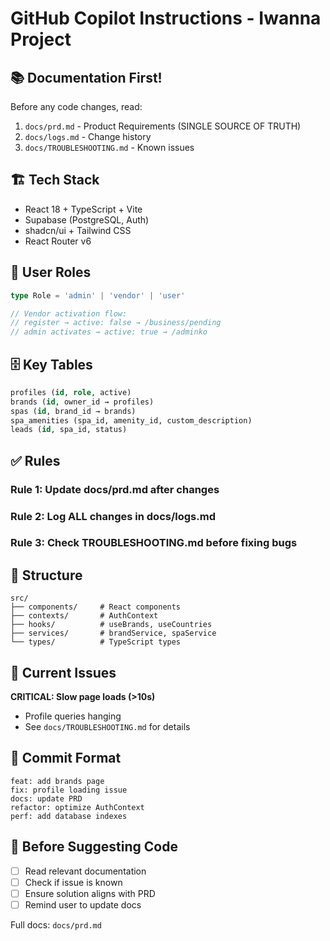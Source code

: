 # GitHub Copilot Instructions - Iwanna Project

## 📚 Documentation First!

Before any code changes, read:
1. `docs/prd.md` - Product Requirements (SINGLE SOURCE OF TRUTH)
2. `docs/logs.md` - Change history
3. `docs/TROUBLESHOOTING.md` - Known issues

## 🏗️ Tech Stack

- React 18 + TypeScript + Vite
- Supabase (PostgreSQL, Auth)
- shadcn/ui + Tailwind CSS
- React Router v6

## 👥 User Roles

```typescript
type Role = 'admin' | 'vendor' | 'user'

// Vendor activation flow:
// register → active: false → /business/pending
// admin activates → active: true → /adminko
```

## 🗄️ Key Tables

```sql
profiles (id, role, active)
brands (id, owner_id → profiles)
spas (id, brand_id → brands)
spa_amenities (spa_id, amenity_id, custom_description)
leads (id, spa_id, status)
```

## ✅ Rules

### Rule 1: Update docs/prd.md after changes
### Rule 2: Log ALL changes in docs/logs.md
### Rule 3: Check TROUBLESHOOTING.md before fixing bugs

## 📁 Structure

```
src/
├── components/     # React components
├── contexts/       # AuthContext
├── hooks/          # useBrands, useCountries
├── services/       # brandService, spaService
└── types/          # TypeScript types
```

## 🔴 Current Issues

**CRITICAL: Slow page loads (>10s)**
- Profile queries hanging
- See `docs/TROUBLESHOOTING.md` for details

## 📝 Commit Format

```
feat: add brands page
fix: profile loading issue
docs: update PRD
refactor: optimize AuthContext
perf: add database indexes
```

## 🎯 Before Suggesting Code

- [ ] Read relevant documentation
- [ ] Check if issue is known
- [ ] Ensure solution aligns with PRD
- [ ] Remind user to update docs

Full docs: `docs/prd.md`
